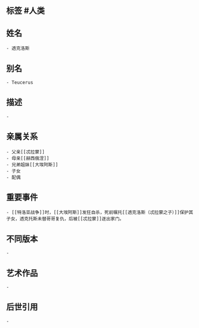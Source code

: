 ## 标签  #人类
## 姓名
	- 透克洛斯
## 别名
	- Teucerus
## 描述
	-
## 亲属关系
	- 父亲[[忒拉蒙]]
	- 母亲[[赫西俄涅]]
	- 兄弟姐妹[[大埃阿斯]]
	- 子女
	- 配偶
## 重要事件
	- [[特洛亚战争]]时，[[大埃阿斯]]发狂自杀，死前嘱托[[透克洛斯（忒拉蒙之子）]]保护其子女，透克托斯未替哥哥复仇，后被[[忒拉蒙]]逐出家门。
## 不同版本
	-
## 艺术作品
	-
## 后世引用
	-
